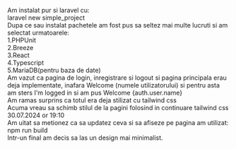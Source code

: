Am instalat pur si laravel cu:<br>
laravel new simple_project<br>
Dupa ce sau instalat pachetele am fost pus sa seltez mai multe lucruti si am selectat urmatoarele:<br>
1.PHPUnit<br>
2.Breeze<br>
3.React<br>
4.Typescript<br>
5.MariaDB(pentru baza de date)<br>
Am vazut ca pagina de login, inregistrare si logout si pagina principala erau deja implementate, inafara Welcome (numele utilizatorului) si pentru asta am sters I'm logged in si am pus Welcome {auth.user.name}<br>
Am ramas surprins ca totul era deja stilizat cu tailwind css<br>
Acuma vreau sa schimb stilul de la pagini folosind in continuare tailwind css 30.07.2024 or 19:10 <br>
Am uitat sa metionez ca sa updatez ceva si sa afiseze pe pagina am utilizat:<br>
npm run build<br>
Intr-un final am decis sa las un design mai minimalist.<br>
